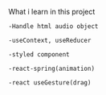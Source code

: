 What i learn in this project

    -Handle html audio object
  
    -useContext, useReducer
  
    -styled component
  
    -react-spring(animation)
  
    -react useGesture(drag)
